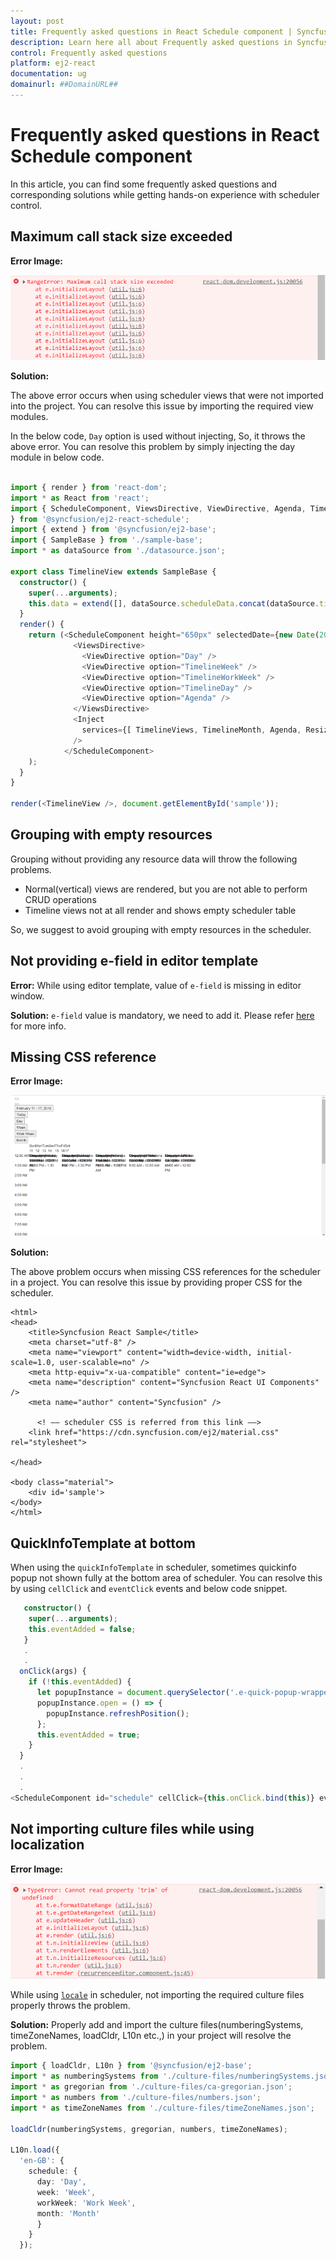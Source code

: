 ```yaml
---
layout: post
title: Frequently asked questions in React Schedule component | Syncfusion
description: Learn here all about Frequently asked questions in Syncfusion React Schedule component of Syncfusion Essential JS 2 and more.
control: Frequently asked questions 
platform: ej2-react
documentation: ug
domainurl: ##DomainURL##
---
```


# Frequently asked questions in React Schedule component

In this article, you can find some frequently asked questions and corresponding solutions while getting hands-on experience with scheduler control.

## Maximum call stack size exceeded

**Error Image:**

![Maximum call stack size exceeded](./images/max-call-stack-size.png)

**Solution:**

The above error occurs when using scheduler views that were not imported into the project. You can resolve this issue by importing the required view modules.

In the below code, `Day` option is used without injecting, So, it throws the above error. You can resolve this problem by simply injecting the day module in below code.



```ts

import { render } from 'react-dom';
import * as React from 'react';
import { ScheduleComponent, ViewsDirective, ViewDirective, Agenda, TimelineViews, TimelineMonth, Inject, Resize, DragAndDrop
} from '@syncfusion/ej2-react-schedule';
import { extend } from '@syncfusion/ej2-base';
import { SampleBase } from './sample-base';
import * as dataSource from './datasource.json';

export class TimelineView extends SampleBase {
  constructor() {
    super(...arguments);
    this.data = extend([], dataSource.scheduleData.concat(dataSource.timelineData), null, true);
  }
  render() {
    return (<ScheduleComponent height="650px" selectedDate={new Date(2021, 0, 10)} eventSettings={{ dataSource: this.data }}>
              <ViewsDirective>
                <ViewDirective option="Day" />
                <ViewDirective option="TimelineWeek" />
                <ViewDirective option="TimelineWorkWeek" />
                <ViewDirective option="TimelineDay" />
                <ViewDirective option="Agenda" />
              </ViewsDirective>
              <Inject
                services={[ TimelineViews, TimelineMonth, Agenda, Resize, DragAndDrop]}
              />
            </ScheduleComponent>
    );
  }
}

render(<TimelineView />, document.getElementById('sample'));

```


## Grouping with empty resources

Grouping without providing any resource data will throw the following problems.

* Normal(vertical) views are rendered, but you are not able to perform CRUD operations
* Timeline views not at all render and shows empty scheduler table

So, we suggest to avoid grouping with empty resources in the scheduler.

## Not providing e-field in editor template

**Error:** While using editor template, value of  `e-field` is missing in editor window.

**Solution:** `e-field` value is mandatory, we need to add it. Please refer [here](https://ej2.syncfusion.com/react/documentation/schedule/editor-template/#customizing-event-editor-using-template) for more info.

## Missing CSS reference

**Error Image:**

  ![Missing CSS reference](./images/missing-css-reference.png)

**Solution:**

The above problem occurs when missing CSS references for the scheduler in a project. You can resolve this issue by providing proper CSS for the scheduler.

```
<html>
<head>
    <title>Syncfusion React Sample</title>
    <meta charset="utf-8" />
    <meta name="viewport" content="width=device-width, initial-scale=1.0, user-scalable=no" />
    <meta http-equiv="x-ua-compatible" content="ie=edge">
    <meta name="description" content="Syncfusion React UI Components" />
    <meta name="author" content="Syncfusion" />

      <! –– scheduler CSS is referred from this link ––>
    <link href="https://cdn.syncfusion.com/ej2/material.css" rel="stylesheet">

</head>

<body class="material">
    <div id='sample'>
</body>
</html>
```

## QuickInfoTemplate at bottom

When using the `quickInfoTemplate` in scheduler, sometimes quickinfo popup not shown fully at the bottom area of scheduler. You can resolve this by using `cellClick` and `eventClick` events and below code snippet.

```ts
   constructor() {
    super(...arguments);
    this.eventAdded = false;
   }
   .
   .
  onClick(args) {
    if (!this.eventAdded) {
      let popupInstance = document.querySelector('.e-quick-popup-wrapper').ej2_instances[0];
      popupInstance.open = () => {
        popupInstance.refreshPosition();
      };
      this.eventAdded = true;
    }
  }
  .
  .
  .
<ScheduleComponent id="schedule" cellClick={this.onClick.bind(this)} eventClick={this.onClick.bind(this)>
```

## Not importing culture files while using localization

**Error Image:**

![Locale import issue](./images/locale-import-issue.png)

 While using [`locale`](https://ej2.syncfusion.com/react/documentation/schedule/localization/) in scheduler, not importing the required culture files properly throws the problem.

**Solution:** Properly add and import the culture files(numberingSystems, timeZoneNames, loadCldr, L10n etc.,) in your project will resolve the problem.

```ts
import { loadCldr, L10n } from '@syncfusion/ej2-base';
import * as numberingSystems from './culture-files/numberingSystems.json';
import * as gregorian from './culture-files/ca-gregorian.json';
import * as numbers from './culture-files/numbers.json';
import * as timeZoneNames from './culture-files/timeZoneNames.json';

loadCldr(numberingSystems, gregorian, numbers, timeZoneNames);

L10n.load({
  'en-GB': {
    schedule: {
      day: 'Day',
      week: 'Week',
      workWeek: 'Work Week',
      month: 'Month'
      }
    }
  });

```